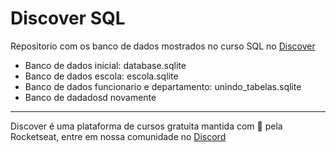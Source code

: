 # Discover SQL
Repositorio com os banco de dados mostrados no curso SQL no [Discover](https://app.rocketseat.com.br/discover)

- Banco de dados inicial: database.sqlite
- Banco de dados escola: escola.sqlite
- Banco de dados funcionario e departamento: unindo_tabelas.sqlite
- Banco de dadadosd  novamente 

---
Discover é uma plataforma de cursos gratuita mantida com 💜 pela Rocketseat, entre em nossa comunidade no [Discord](https://discord.gg/7G4mUURTVa)
